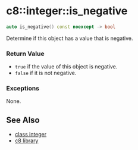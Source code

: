 # c8::integer::is\_negative #

```cpp
auto is_negative() const noexcept -> bool
```

Determine if this object has a value that is negative.

### Return Value ###

* `true` if the value of this object is negative.
* `false` if it is not negative.

### Exceptions ###

None.

## See Also ##

* [class integer](c8_integer)
* [c8 library](c8)

